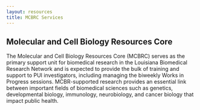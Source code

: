 ```yaml
---
layout: resources
title: MCBRC Services
---
```


## Molecular and Cell Biology Resources Core

The Molecular and Cell Biology Resources Core (MCBRC) serves as the primary support unit for biomedical research in the Louisiana Biomedical Research Network and is expected to provide the bulk of training and support to PUI investigators, including managing the biweekly Works in Progress sessions. MCBR-supported research provides an essential link between important fields of biomedical sciences such as genetics, developmental biology, immunology, neurobiology, and cancer biology that impact public health.